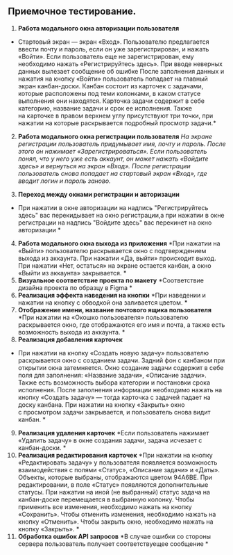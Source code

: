 ##                             Приемочное тестирование.
1.	**Работа модального окна авторизации пользователя**
*    Стартовый экран — экран «Вход». 
Пользователю предлагается ввести почту и пароль, если он уже зарегистрирован, и нажать «Войти». 
Если пользователь еще не зарегистрирован, ему необходимо нажать «Регистрируйтесь здесь».
При вводе неверных данных вылезает сообщение об ошибке 
После заполнения данных и нажатия на кнопку «Войти» пользователь попадает на главный экран канбан-доски. 
Канбан состоит из карточек с задачами, которые расположены под теми колонками, в каком статусе выполнения они находятся.
Карточка задачи содержит в себе категорию, название задачи и срок ее исполнения. Также на карточке в правом верхнем углу присутствуют три точки, при нажатии на которые раскрывается подробный просмотр задачи.*
2.	 **Работа модального окна регистрации пользователя**
*На экране регистрации пользователь придумывает имя, почту и пароль. После этого он нажимает «Зарегистрироваться». 
Если пользователь понял, что у него уже есть аккаунт, он может нажать «Войдите здесь» и вернуться на экран «Вход».
После регистрации пользователь снова попадает на стартовый экран «Вход», где вводит логин и пароль заново.*

3.	**Переход между окнами регистрации и авторизации**
*  При нажатии в окне авторизации на надпись "Регистрируйтесь здесь" вас перекидывает на окно регистрации,а при нажатии в окне регистрации на надпись "Войдите здесь" вас перекинет на окно авторизации *

4.	**Работа модального окна выхода  из приложения**
*При нажатии на «Выйти» пользователю раскрывается окно с подтверждением выхода из аккаунта. При нажатии «Да, выйти» происходит выход. При нажатии «Нет, остаться» на экране остается канбан, а окно «Выйти из аккаунта» закрывается. * 
5.	**Визуальное соответствие проекта по макету**
*Соответствие дизайна проекта по образцу в Figma *
6.	**Реализация эффекта наведения на кнопки**
*При наведении и нажатии на кнопку с обводкой она заливается цветом. *
7.	**Отображение имени, название почтового ящика пользователя**
*При нажатии на «Окошко пользователя» пользователю раскрывается окно, где отображаются его имя и почта, а также есть возможность выхода из аккаунта. *
8.	**Реализация добавления карточек**
*  При нажатии на кнопку «Создать новую задачу» пользователю раскрывается окно с созданием задачи. 
Задний фон с канбаном при открытии окна затемняется. 
Окно создание задачи содержит в себе поля для заполнения: «Название задачи», «Описание задачи». Также есть возможность выбора категории и постановки срока исполнения.
После заполнения информации необходимо нажать на кнопку «Создать задачу» — тогда карточка с задачей падает на доску канбана. 
При нажатии на кнопку «Закрыть» окно с просмотром задачи закрывается, и пользователь снова видит канбан. *
9.	**Реализация удаления карточек**
*Если пользователь нажимает «Удалить задачу» в окне создания задачи, задача исчезает с канбан-доски. *
10. **Реализация редактирования карточек**
*При нажатии на кнопку «Редактировать задачу» у пользователя появляется возможность взаимодействия с полями «Статус», «Описание задачи» и «Даты».
Объекты, которые выбраны, отображаются цветом 94A6BE.
При редактировании, в поле «Статус» появляются дополнительные статусы. При нажатии на иной (не выбранный) статус задача на канбан-доске перемещается в выбранную колонку.
Чтобы применить все изменения, необходимо нажать на кнопку «Сохранить».
Чтобы отменить изменения, необходимо нажать на кнопку «Отменить».
Чтобы закрыть окно, необходимо нажать на кнопку «Закрыть». *
11.	**Обработка ошибок API запросов**
*В случае ошибки со стороны сервера пользователь получает соответствуещее сообщение * 

